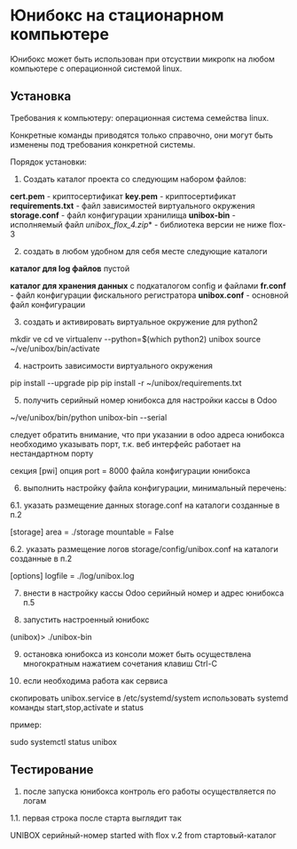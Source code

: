 # Юнибокс на стационарном компьютере

Юнибокс может быть использован при отсуствии микропк на любом компьютере
с операционной системой linux.

## Установка

Требования к компьютеру: операционная система семейства linux.

Конкретные команды приводятся только справочно, они могут быть изменены
под требования конкретной системы.

Порядок установки:

1. Создать каталог проекта со следующим набором файлов:

**cert.pem**            - криптосертификат
**key.pem**             - криптосертификат
**requirements.txt**    - файл зависимостей виртуального окружения
**storage.conf**        - файл конфигурации хранилища
**unibox-bin**          - исполняемый файл
**unibox_flox_4*.zip**  - библиотека версии не ниже flox-3

2. создать в любом удобном для себя месте следующие каталоги

**каталог для log файлов**
пустой

**каталог для хранения данных**
с подкаталогом config и файлами
**fr.conf**          - файл конфигурации фискального регистратора
**unibox.conf**      - основной файл конфигурации

3. создать и активировать виртуальное окружение для python2

mkdir ve
cd ve
virtualenv --python=$(which python2) unibox
source ~/ve/unibox/bin/activate

4. настроить зависимости виртуального окружения

pip install --upgrade pip
pip install -r ~/unibox/requirements.txt

5. получить серийный номер юнибокса для настройки кассы в Odoo

~/ve/unibox/bin/python unibox-bin --serial

следует обратить внимание, что при указании в odoo адреса юнибокса
необходимо указывать порт, т.к. веб интерфейс работает на нестандартном
порту

секция [pwi] опция port = 8000 файла конфигурации юнибокса

6. выполнить настройку файла конфигурации, минимальный перечень:

6.1. указать размещение данных storage.conf на каталоги созданные в п.2

[storage]
area = ./storage
mountable = False

6.2. указать размещение логов storage/config/unibox.conf на каталоги созданные в п.2

[options]
logfile = ./log/unibox.log

7. внести в настройку кассы Odoo серийный номер и адрес юнибокса п.5

8. запустить настроенный юнибокс

(unibox)> ./unibox-bin

9. остановка юнибокса из консоли может быть осуществлена многократным
нажатием сочетания клавиш Ctrl-C

10. если необходима работа как сервиса

скопировать unibox.service в /etc/systemd/system
использовать systemd команды start,stop,activate и status

пример:

sudo systemctl status unibox

## Тестирование

1. после запуска юнибокса контроль его работы осуществляется по логам

1.1. первая строка после старта выглядит так

UNIBOX серийный-номер started with flox v.2 from стартовый-каталог
